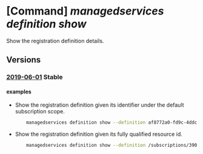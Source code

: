 # [Command] _managedservices definition show_

Show the registration definition details.

## Versions

### [2019-06-01](/Resources/mgmt-plane/L3tzY29wZX0vcHJvdmlkZXJzL21pY3Jvc29mdC5tYW5hZ2Vkc2VydmljZXMvcmVnaXN0cmF0aW9uZGVmaW5pdGlvbnMve30=/2019-06-01.xml) **Stable**

<!-- mgmt-plane /{scope}/providers/microsoft.managedservices/registrationdefinitions/{} 2019-06-01 -->

#### examples

- Show the registration definition given its identifier under the default subscription scope.
    ```bash
        managedservices definition show --definition af8772a0-fd9c-4ddc-8ad0-7d4b3913d7dd
    ```

- Show the registration definition given its fully qualified resource id.
    ```bash
        managedservices definition show --definition /subscriptions/39033314-9b39-4c7b-84fd-0e26e55f15dc/providers/Microsoft.ManagedServices/registrationDefinitions/1d693e4f-9e79-433a-b3a2-afce1f8b61ec
    ```
